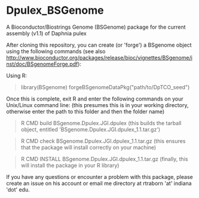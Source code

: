 Dpulex_BSGenome
===============

A Bioconductor/Biostrings Genome (BSGenome) package for the current assembly (v1.1) of Daphnia pulex

After cloning this repository, you can create (or 'forge') a BSgenome object using the following commands (see also http://www.bioconductor.org/packages/release/bioc/vignettes/BSgenome/inst/doc/BSgenomeForge.pdf):

Using R: 

> library(BSgenome)
> forgeBSgenomeDataPkg("path/to/DpTCO_seed")

Once this is complete, exit R and enter the following commands on your Unix/Linux command line: 
(this presumes this is in your working directory, otherwise enter the path to this folder and then the folder name)

> R CMD build BSgenome.Dpulex.JGI.dpulex 
(this builds the tarball object, entitled 'BSgenome.Dpulex.JGI.dpulex_1.1.tar.gz')

> R CMD check BSgenome.Dpulex.JGI.dpulex_1.1.tar.gz
(this ensures that the package will install correctly on your machine)

> R CMD INSTALL BSgenome.Dpulex.JGI.dpulex_1.1.tar.gz
(finally, this will install the package in your R library)

If you have any questions or encounter a problem with this package, please create an issue on his account or email me directory at rtraborn 'at' indiana 'dot' edu.


